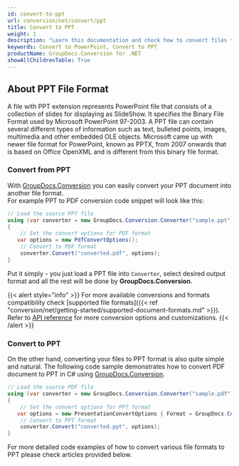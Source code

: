 ```yaml
---
id: convert-to-ppt
url: conversion/net/convert/ppt
title: Convert to PPT
weight: 1
description: "Learn this documentation and check how to convert files to Microsoft PowerPoint 97-2003 (PPT) format with GroupDocs.Conversion for .NET."
keywords: Convert to PowerPoint, Convert to PPT
productName: GroupDocs.Conversion for .NET
showAllChildrenTable: True
---
```


## About PPT File Format

A file with PPT extension represents PowerPoint file that consists of a collection of slides for displaying as SlideShow. It specifies the Binary File Format used by Microsoft PowerPoint 97-2003. A PPT file can contain several different types of information such as text, bulleted points, images, multimedia and other embedded OLE objects. Microsoft came up with newer file format for PowerPoint, known as PPTX, from 2007 onwards that is based on Office OpenXML and is different from this binary file format.

### Convert from PPT

With [GroupDocs.Conversion](https://products.groupdocs.com/conversion/net) you can easily convert your PPT document into another file format.  
For example PPT to PDF conversion code snippet will look like this:

```csharp
// Load the source PPT file
using (var converter = new GroupDocs.Conversion.Converter("sample.ppt"))
{
    // Set the convert options for PDF format
   var options = new PdfConvertOptions();
    // Convert to PDF format
    converter.Convert("converted.pdf", options);
}
```

Put it simply - you just load a PPT file into `Converter`, select desired output format and all the rest will be done by **GroupDocs.Conversion**.  

{{< alert style="info" >}}
For more available conversions and formats compatibility check [supported file formats]({{< ref "conversion/net/getting-started/supported-document-formats.md" >}}).
Refer to [API reference](https://apireference.groupdocs.com/conversion/net/groupdocs.conversion.options.convert) for more conversion options and customizations.
{{< /alert >}}

### Convert to PPT

On the other hand, converting your files to PPT format is also quite simple and natural.
The following code sample demonstrates how to convert PDF document to PPT in C# using [GroupDocs.Conversion](https://products.groupdocs.com/conversion/net).

```csharp
// Load the source PDF file
using (var converter = new GroupDocs.Conversion.Converter("sample.pdf"))
{
    // Set the convert options for PPT format
   var options = new PresentationConvertOptions { Format = GroupDocs.Conversion.FileTypes.PresentationFileType.Ppt };
    // Convert to PPT format
    converter.Convert("converted.ppt", options);
}
```

For more detailed code examples of how to convert various file formats to PPT please check articles provided below.
